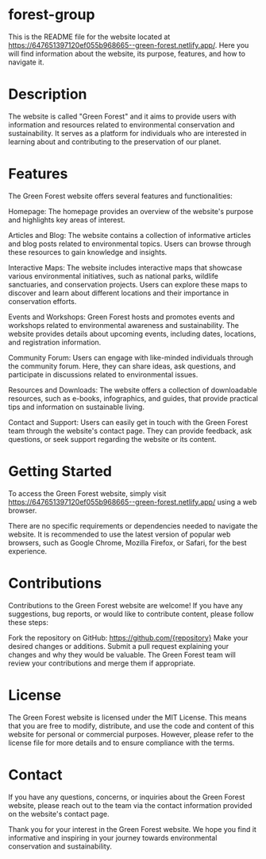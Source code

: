 # forest-group
This is the README file for the website located at https://647651397120ef055b968665--green-forest.netlify.app/. Here you will find information about the website, its purpose, features, and how to navigate it.

# Description
The website is called "Green Forest" and it aims to provide users with information and resources related to environmental conservation and sustainability. It serves as a platform for individuals who are interested in learning about and contributing to the preservation of our planet.

# Features
The Green Forest website offers several features and functionalities:

Homepage: The homepage provides an overview of the website's purpose and highlights key areas of interest.

Articles and Blog: The website contains a collection of informative articles and blog posts related to environmental topics. Users can browse through these resources to gain knowledge and insights.

Interactive Maps: The website includes interactive maps that showcase various environmental initiatives, such as national parks, wildlife sanctuaries, and conservation projects. Users can explore these maps to discover and learn about different locations and their importance in conservation efforts.

Events and Workshops: Green Forest hosts and promotes events and workshops related to environmental awareness and sustainability. The website provides details about upcoming events, including dates, locations, and registration information.

Community Forum: Users can engage with like-minded individuals through the community forum. Here, they can share ideas, ask questions, and participate in discussions related to environmental issues.

Resources and Downloads: The website offers a collection of downloadable resources, such as e-books, infographics, and guides, that provide practical tips and information on sustainable living.

Contact and Support: Users can easily get in touch with the Green Forest team through the website's contact page. They can provide feedback, ask questions, or seek support regarding the website or its content.

# Getting Started
To access the Green Forest website, simply visit https://647651397120ef055b968665--green-forest.netlify.app/ using a web browser.

There are no specific requirements or dependencies needed to navigate the website. It is recommended to use the latest version of popular web browsers, such as Google Chrome, Mozilla Firefox, or Safari, for the best experience.

# Contributions
Contributions to the Green Forest website are welcome! If you have any suggestions, bug reports, or would like to contribute content, please follow these steps:

Fork the repository on GitHub: https://github.com/{repository}
Make your desired changes or additions.
Submit a pull request explaining your changes and why they would be valuable.
The Green Forest team will review your contributions and merge them if appropriate.

# License
The Green Forest website is licensed under the MIT License. This means that you are free to modify, distribute, and use the code and content of this website for personal or commercial purposes. However, please refer to the license file for more details and to ensure compliance with the terms.

# Contact
If you have any questions, concerns, or inquiries about the Green Forest website, please reach out to the team via the contact information provided on the website's contact page.

Thank you for your interest in the Green Forest website. We hope you find it informative and inspiring in your journey towards environmental conservation and sustainability.
